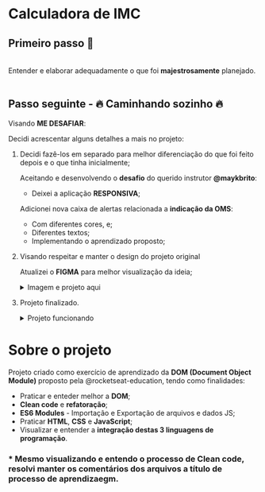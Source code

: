 # Calculadora de IMC

## Primeiro passo 🚀
<br/>
Entender e elaborar adequadamente o que foi <strong>majestrosamente</strong> planejado.
<br/>
<br/>

## Passo seguinte - 🔥 Caminhando sozinho 🔥

Visando <strong>ME DESAFIAR</strong>:

Decidi acrescentar alguns detalhes a mais no projeto:

  1. Decidi fazê-los em separado para melhor diferenciação do que foi feito depois e o que tinha inicialmente;

      Aceitando e desenvolvendo o <strong>desafio</strong> do querido instrutor <strong>@maykbrito</strong>:

        - Deixei a aplicação <strong>RESPONSIVA</strong>;
     
     Adicionei nova caixa de alertas relacionada a <strong>indicação da OMS</strong>:

        - Com diferentes cores, e;
        - Diferentes textos;
        - Implementando o aprendizado proposto;

  2. Visando respeitar e manter o design do projeto original

      Atualizei o <strong>FIGMA</strong> para melhor visualização da ideia;

     <details>

       <summary>Imagem e projeto aqui</summary>
       <br/>
       <a href="https://www.figma.com/file/xNpcDC3rDgTNRURre2IhpO/IMC---C%C3%A1lculo?node-id=123%3A100" target="_blank"><img src="https://github.com/VMPILUSTRA/Calculo_IMC/blob/main/FIGMA-final.png" width=450px/></a>

     </details>

  3. Projeto finalizado.
     <details>

       <summary>Projeto funcionando</summary>
       <br/>
       <a href="" target="_blank">Calcule seu IMC</a>

     </details>
 
 # Sobre o projeto

Projeto criado como exercício de aprendizado da <strong>DOM (Document Object Module)</strong> proposto pela @rocketseat-education, tendo como finalidades:  

  <ul>
    <li>Praticar e enteder melhor a <strong>DOM</strong>;</li>
    <li><strong>Clean code</strong> e <strong>refatoração</strong>;</li>
    <li><strong>ES6 Modules</strong> - Importação e Exportação de arquivos e dados JS;</li>
    <li>Praticar <strong>HTML</strong>, <strong>CSS</strong> e <strong>JavaScript</strong>;</li>
    <li>Visualizar e entender a <strong>integração destas 3 linguagens de programação</strong>.</li>
  </ul>

### * Mesmo visualizando e entendo o processo de Clean code, resolvi manter os comentários dos arquivos a título de <strong>processo de aprendizaegm</strong>.

